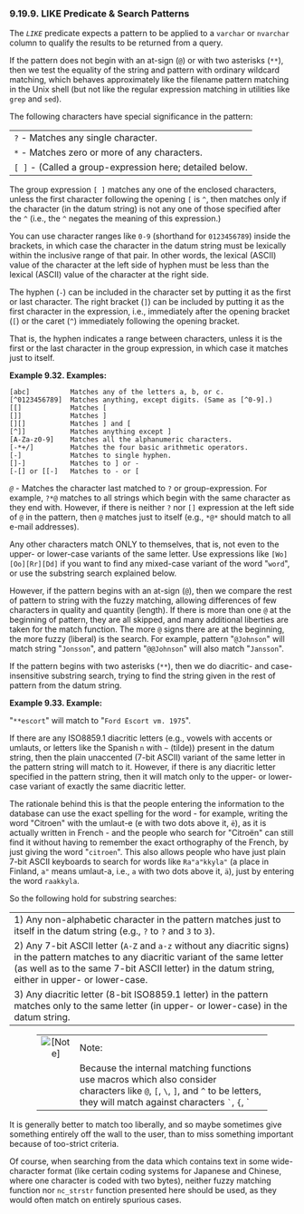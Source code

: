 <div id="likepredicate" class="section">

<div class="titlepage">

<div>

<div>

### 9.19.9. LIKE Predicate & Search Patterns

</div>

</div>

</div>

The <span class="emphasis">*`LIKE`*</span> predicate expects a pattern
to be applied to a `varchar` or `nvarchar` column to qualify the results
to be returned from a query.

If the pattern does not begin with an at-sign (`@`) or with two
asterisks (`**`), then we test the equality of the string and pattern
with ordinary wildcard matching, which behaves approximately like the
filename pattern matching in the Unix shell (but not like the regular
expression matching in utilities like `grep` and `sed`).

The following characters have special significance in the pattern:

|                                                          |
|----------------------------------------------------------|
| `?` - Matches any single character.                      |
| `*` - Matches zero or more of any characters.            |
| `[ ]` - (Called a group-expression here; detailed below. |

The group expression `[ ]` matches any one of the enclosed characters,
unless the first character following the opening `[` is `^`, then
matches only if the character (in the datum string) is not any one of
those specified after the `^` (i.e., the `^` negates the meaning of this
expression.)

You can use character ranges like `0-9` (shorthand for `0123456789`)
inside the brackets, in which case the character in the datum string
must be lexically within the inclusive range of that pair. In other
words, the lexical (ASCII) value of the character at the left side of
hyphen must be less than the lexical (ASCII) value of the character at
the right side.

The hyphen (`-`) can be included in the character set by putting it as
the first or last character. The right bracket (`]`) can be included by
putting it as the first character in the expression, i.e., immediately
after the opening bracket (`[`) or the caret (`^`) immediately following
the opening bracket.

That is, the hyphen indicates a range between characters, unless it is
the first or the last character in the group expression, in which case
it matches just to itself.

<div id="id33915" class="example">

**Example 9.32. Examples:**

<div class="example-contents">

``` programlisting
[abc]          Matches any of the letters a, b, or c.
[^0123456789]  Matches anything, except digits. (Same as [^0-9].)
[[]            Matches [
[]]            Matches ]
[][]           Matches ] and [
[^]]           Matches anything except ]
[A-Za-z0-9]    Matches all the alphanumeric characters.
[-*+/]         Matches the four basic arithmetic operators.
[-]            Matches to single hyphen.
[]-]           Matches to ] or -
[-[] or [[-]   Matches to - or [
```

</div>

</div>

  

<span class="emphasis">*`@`*</span> - Matches the character last matched
to `?` or group-expression. For example, `?*@` matches to all strings
which begin with the same character as they end with. However, if there
is neither `?` nor `[]` expression at the left side of `@` in the
pattern, then `@` matches just to itself (e.g., `*@*` should match to
all e-mail addresses).

Any other characters match ONLY to themselves, that is, not even to the
upper- or lower-case variants of the same letter. Use expressions like
`[Wo][Oo][Rr][Dd]` if you want to find any mixed-case variant of the
word "`word`", or use the substring search explained below.

However, if the pattern begins with an at-sign (`@`), then we compare
the rest of pattern to string with the fuzzy matching, allowing
differences of few characters in quality and quantity (length). If there
is more than one `@` at the beginning of pattern, they are all skipped,
and many additional liberties are taken for the match function. The more
`@` signs there are at the beginning, the more fuzzy (liberal) is the
search. For example, pattern "`@Johnson`" will match string "`Jonsson`",
and pattern "`@@Johnson`" will also match "`Jansson`".

If the pattern begins with two asterisks (`**`), then we do diacritic-
and case-insensitive substring search, trying to find the string given
in the rest of pattern from the datum string.

<div id="id33941" class="example">

**Example 9.33. Example:**

<div class="example-contents">

"`**escort`" will match to "`Ford Escort vm. 1975`".

</div>

</div>

  

If there are any ISO8859.1 diacritic letters (e.g., vowels with accents
or umlauts, or letters like the Spanish `n` with `~` (tilde)) present in
the datum string, then the plain unaccented (7-bit ASCII) variant of the
same letter in the pattern string will match to it. However, if there is
any diacritic letter specified in the pattern string, then it will match
only to the upper- or lower-case variant of exactly the same diacritic
letter.

The rationale behind this is that the people entering the information to
the database can use the exact spelling for the word - for example,
writing the word "Citroen" with the umlaut-e (e with two dots above it,
`ë`), as it is actually written in French - and the people who search
for "Citroën" can still find it without having to remember the exact
orthography of the French, by just giving the word "`citroen`". This
also allows people who have just plain 7-bit ASCII keyboards to search
for words like `Ra"a"kkyla"` (a place in Finland, `a"` means umlaut-a,
i.e., `a` with two dots above it, `ä`), just by entering the word
`raakkyla`.

So the following hold for substring searches:

|                                                                                                                                                                                                                                              |
|----------------------------------------------------------------------------------------------------------------------------------------------------------------------------------------------------------------------------------------------|
| 1\) Any non-alphabetic character in the pattern matches just to itself in the datum string (e.g., `?` to `?` and `3` to `3`).                                                                                                                |
| 2\) Any 7-bit ASCII letter (`A-Z` and `a-z` without any diacritic signs) in the pattern matches to any diacritic variant of the same letter (as well as to the same 7-bit ASCII letter) in the datum string, either in upper- or lower-case. |
| 3\) Any diacritic letter (8-bit ISO8859.1 letter) in the pattern matches only to the same letter (in upper- or lower-case) in the datum string.                                                                                              |

<div class="note" style="margin-left: 0.5in; margin-right: 0.5in;">

|                              |                                                                                                                                                                                                                                                                                                                                                                                |
|:----------------------------:|:-------------------------------------------------------------------------------------------------------------------------------------------------------------------------------------------------------------------------------------------------------------------------------------------------------------------------------------------------------------------------------|
| ![\[Note\]](images/note.png) | Note:                                                                                                                                                                                                                                                                                                                                                                          |
|                              | Because the internal matching functions use macros which also consider characters like `@`, `[`, `\`, `]`, and `^` to be letters, they will match against characters `` ` ``, `{`, `|`, `}`, and `~`, respectively, because in some older implementations of European character sets, those characters mark the uppercase and lowercase variants of certain diacritic letters. |

</div>

It is generally better to match too liberally, and so maybe sometimes
give something entirely off the wall to the user, than to miss something
important because of too-strict criteria.

Of course, when searching from the data which contains text in some
wide-character format (like certain coding systems for Japanese and
Chinese, where one character is coded with two bytes), neither fuzzy
matching function nor `nc_strstr` function presented here should be
used, as they would often match on entirely spurious cases.

</div>
